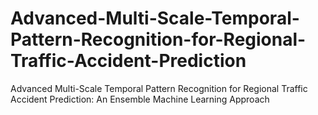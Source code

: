 # Advanced-Multi-Scale-Temporal-Pattern-Recognition-for-Regional-Traffic-Accident-Prediction
Advanced Multi-Scale Temporal Pattern Recognition for Regional Traffic Accident Prediction: An Ensemble Machine Learning Approach
